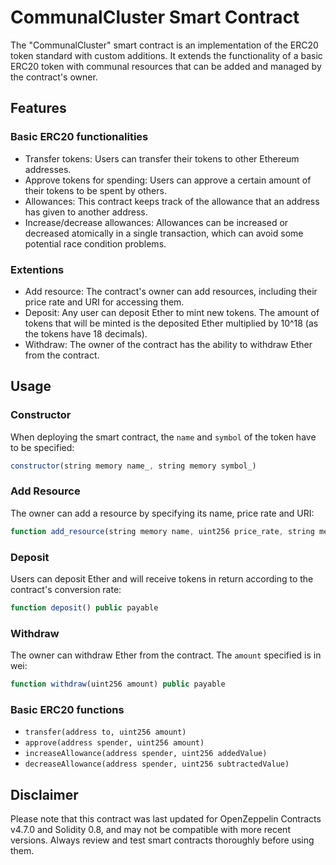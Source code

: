 # CommunalCluster Smart Contract

The "CommunalCluster" smart contract is an implementation of the ERC20 token standard with custom additions. It extends the functionality of a basic ERC20 token with communal resources that can be added and managed by the contract's owner.

## Features

### Basic ERC20 functionalities

- Transfer tokens: Users can transfer their tokens to other Ethereum addresses.
- Approve tokens for spending: Users can approve a certain amount of their tokens to be spent by others.
- Allowances: This contract keeps track of the allowance that an address has given to another address.
- Increase/decrease allowances: Allowances can be increased or decreased atomically in a single transaction, which can avoid some potential race condition problems.

### Extentions

- Add resource: The contract's owner can add resources, including their price rate and URI for accessing them.
- Deposit: Any user can deposit Ether to mint new tokens. The amount of tokens that will be minted is the deposited Ether multiplied by 10^18 (as the tokens have 18 decimals).
- Withdraw:  The owner of the contract has the ability to withdraw Ether from the contract.


## Usage

### Constructor

When deploying the smart contract, the `name` and `symbol` of the token have to be specified:

```javascript
constructor(string memory name_, string memory symbol_)
```

### Add Resource

The owner can add a resource by specifying its name, price rate and URI:

```javascript
function add_resource(string memory name, uint256 price_rate, string memory uri) public
```

### Deposit

Users can deposit Ether and will receive tokens in return according to the contract's conversion rate:

```javascript
function deposit() public payable
```

### Withdraw

The owner can withdraw Ether from the contract. The `amount` specified is in wei:

```javascript
function withdraw(uint256 amount) public payable
```

### Basic ERC20 functions

- `transfer(address to, uint256 amount)`
- `approve(address spender, uint256 amount)`
- `increaseAllowance(address spender, uint256 addedValue)`
- `decreaseAllowance(address spender, uint256 subtractedValue)`

## Disclaimer

Please note that this contract was last updated for OpenZeppelin Contracts v4.7.0 and Solidity 0.8, and may not be compatible with more recent versions. Always review and test smart contracts thoroughly before using them.
